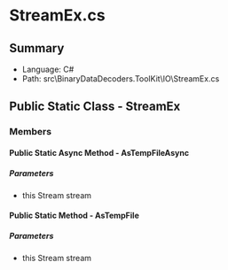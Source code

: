﻿# StreamEx.cs

## Summary

* Language: C#
* Path: src\BinaryDataDecoders.ToolKit\IO\StreamEx.cs

## Public Static Class - StreamEx

### Members

#### Public Static Async Method - AsTempFileAsync

#####  Parameters

 - this Stream stream 

#### Public Static Method - AsTempFile

#####  Parameters

 - this Stream stream 

